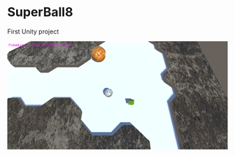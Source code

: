 # SuperBall8
First Unity project

![Work in progress](https://raw.githubusercontent.com/ngrande/SuperBall8/master/SuperBall8_WorkInProgress_Screenshot.png)
